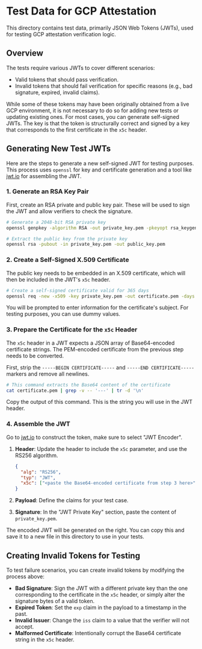 # Test Data for GCP Attestation

This directory contains test data, primarily JSON Web Tokens (JWTs), used for
testing GCP attestation verification logic.

## Overview

The tests require various JWTs to cover different scenarios:

* Valid tokens that should pass verification.
* Invalid tokens that should fail verification for specific reasons (e.g., bad
    signature, expired, invalid claims).

While some of these tokens may have been originally obtained from a live GCP
environment, it is not necessary to do so for adding new tests or updating
existing ones. For most cases, you can generate self-signed JWTs. The key is
that the token is structurally correct and signed by a key that corresponds
to the first certificate in the `x5c` header.

## Generating New Test JWTs

Here are the steps to generate a new self-signed JWT for testing purposes. This
process uses `openssl` for key and certificate generation and a tool like
[jwt.io](https://jwt.io) for assembling the JWT.

### 1. Generate an RSA Key Pair

First, create an RSA private and public key pair. These will be used to sign the
JWT and allow verifiers to check the signature.

```bash
# Generate a 2048-bit RSA private key
openssl genpkey -algorithm RSA -out private_key.pem -pkeyopt rsa_keygen_bits:2048

# Extract the public key from the private key
openssl rsa -pubout -in private_key.pem -out public_key.pem
```

### 2. Create a Self-Signed X.509 Certificate

The public key needs to be embedded in an X.509 certificate, which will then be
included in the JWT's `x5c` header.

```bash
# Create a self-signed certificate valid for 365 days
openssl req -new -x509 -key private_key.pem -out certificate.pem -days 365
```

You will be prompted to enter information for the certificate's subject. For
testing purposes, you can use dummy values.

### 3. Prepare the Certificate for the `x5c` Header

The `x5c` header in a JWT expects a JSON array of Base64-encoded certificate
strings. The PEM-encoded certificate from the previous step needs to be
converted.

First, strip the `-----BEGIN CERTIFICATE-----` and `-----END CERTIFICATE-----`
markers and remove all newlines.

```bash
# This command extracts the Base64 content of the certificate
cat certificate.pem | grep -v -- '---' | tr -d '\n'
```

Copy the output of this command. This is the string you will use in the JWT
header.

### 4. Assemble the JWT

Go to [jwt.io](https://jwt.io) to construct the token, make sure to select
"JWT Encoder".

1. **Header**: Update the header to include the `x5c` parameter, and use
    the RS256 algorithm.

    ```json
    {
      "alg": "RS256",
      "typ": "JWT",
      "x5c": ["<paste the Base64-encoded certificate from step 3 here>"]
    }
    ```

2. **Payload**: Define the claims for your test case.

3. **Signature**: In the "JWT Private Key" section, paste the content of
    `private_key.pem`.

The encoded JWT will be generated on the right. You can copy this and save it to
a new file in this directory to use in your tests.

## Creating Invalid Tokens for Testing

To test failure scenarios, you can create invalid tokens by modifying the process
above:

* **Bad Signature**: Sign the JWT with a different private key than the one
    corresponding to the certificate in the `x5c` header, or simply alter the
    signature bytes of a valid token.
* **Expired Token**: Set the `exp` claim in the payload to a timestamp in the
    past.
* **Invalid Issuer**: Change the `iss` claim to a value that the verifier will
    not accept.
* **Malformed Certificate**: Intentionally corrupt the Base64 certificate
    string in the `x5c` header.
